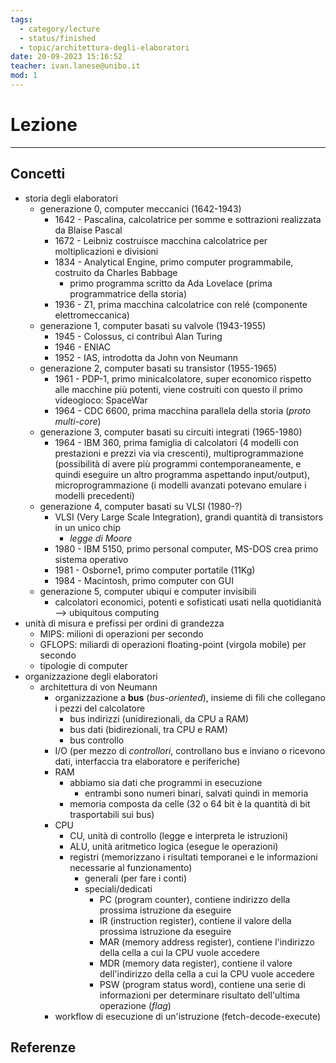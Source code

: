 ```yaml
---
tags:
  - category/lecture
  - status/finished
  - topic/architettura-degli-elaboratori
date: 20-09-2023 15:16:52
teacher: ivan.lanese@unibo.it
mod: 1
---
```

# Lezione
---
## Concetti
- storia degli elaboratori
	- generazione 0, computer meccanici (1642-1943)
		- 1642 - Pascalina, calcolatrice per somme e sottrazioni realizzata da Blaise Pascal
		- 1672 - Leibniz costruisce macchina calcolatrice per moltiplicazioni e divisioni
		- 1834 - Analytical Engine, primo computer programmabile, costruito da Charles Babbage
			- primo programma scritto da Ada Lovelace (prima programmatrice della storia)
		- 1936 - Z1, prima macchina calcolatrice con relé (componente elettromeccanica)
	- generazione 1, computer basati su valvole (1943-1955)
		- 1945 - Colossus, ci contribuì Alan Turing
		- 1946 - ENIAC
		- 1952 - IAS, introdotta da John von Neumann
	- generazione 2, computer basati su transistor (1955-1965)
		- 1961 - PDP-1, primo minicalcolatore, super economico rispetto alle macchine più potenti, viene costruiti con questo il primo videogioco: SpaceWar
		- 1964 - CDC 6600, prima macchina parallela della storia (_proto multi-core_)
	- generazione 3, computer basati su circuiti integrati (1965-1980)
		- 1964 - IBM 360, prima famiglia di calcolatori (4 modelli con prestazioni e prezzi via via crescenti), multiprogrammazione (possibilità di avere più programmi contemporaneamente, e quindi eseguire un altro programma aspettando input/output), microprogrammazione (i modelli avanzati potevano emulare i modelli precedenti)
	- generazione 4, computer basati su VLSI (1980-?)
		- VLSI (Very Large Scale Integration), grandi quantità di transistors in un unico chip
			- _legge di Moore_
		- 1980 - IBM 5150, primo personal computer, MS-DOS crea primo sistema operativo
		- 1981 - Osborne1, primo computer portatile (11Kg)
		- 1984 - Macintosh, primo computer con GUI
	- generazione 5, computer ubiqui e computer invisibili
		- calcolatori economici, potenti e sofisticati usati nella quotidianità --> ubiquitous computing
- unità di misura e prefissi per ordini di grandezza
	- MIPS: milioni di operazioni per secondo
	- GFLOPS: miliardi di operazioni floating-point (virgola mobile) per secondo
	- tipologie di computer
- organizzazione degli elaboratori
	- architettura di von Neumann
		- organizzazione a **bus** (_bus-oriented_), insieme di fili che collegano i pezzi del calcolatore
			- bus indirizzi (unidirezionali, da CPU a RAM)
			- bus dati (bidirezionali, tra CPU e RAM)
			- bus controllo
		- I/O (per mezzo di _controllori_, controllano bus e inviano o ricevono dati, interfaccia tra elaboratore e periferiche)
		- RAM
			- abbiamo sia dati che programmi in esecuzione
				- entrambi sono numeri binari, salvati quindi in memoria
			- memoria composta da celle (32 o 64 bit è la quantità di bit trasportabili sui bus)
		- CPU
			- CU, unità di controllo (legge e interpreta le istruzioni)
			- ALU, unità aritmetico logica (esegue le operazioni)
			- registri (memorizzano i risultati temporanei e le informazioni necessarie al funzionamento)
				- generali (per fare i conti)
				- speciali/dedicati
					- PC (program counter), contiene indirizzo della prossima istruzione da eseguire
					- IR (instruction register), contiene il valore della prossima istruzione da eseguire
					- MAR (memory address register), contiene l'indirizzo della cella a cui la CPU vuole accedere
					- MDR (memory data register), contiene il valore dell'indirizzo della cella a cui la CPU vuole accedere
					- PSW (program status word), contiene una serie di informazioni per determinare risultato dell'ultima operazione (_flag_)
		- workflow di esecuzione di un'istruzione (fetch-decode-execute)

## Referenze
